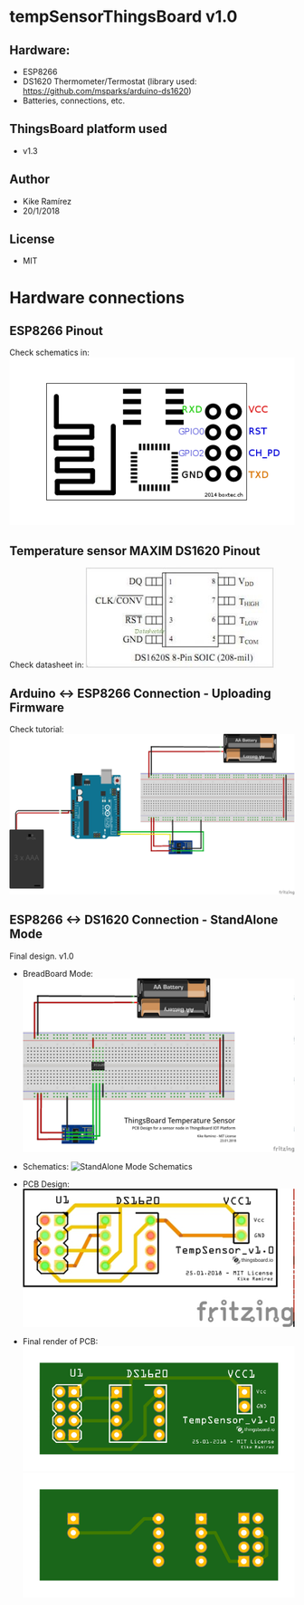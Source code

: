# tempSensorThingsBoard v1.0

## Hardware:
* ESP8266
* DS1620 Thermometer/Termostat (library used: https://github.com/msparks/arduino-ds1620)
* Batteries, connections, etc.

## ThingsBoard platform used
* v1.3

## Author
* Kike Ramírez
* 20/1/2018

## License
* MIT

# Hardware connections

## ESP8266 Pinout
Check schematics in: 
![ESP8266 Pinout](/images/ESP8266-Pinout.png)

## Temperature sensor MAXIM DS1620 Pinout
Check datasheet in: 
![DS1620 Pinout](/images/DS1620-Pinout.jpg)

## Arduino <-> ESP8266 Connection - Uploading Firmware
Check tutorial: 
![Firmware Upload Schematics](/images/tempSensorThingsBoard_UploadFirmware_bb.png)

## ESP8266 <-> DS1620 Connection - StandAlone Mode
Final design. v1.0

* BreadBoard Mode:
  ![StandAlone - BreadBoard](/images/tempSensorThingsBoard_StandAlone_bb.jpg)

* Schematics:
  ![StandAlone Mode Schematics](/images/tempSensorThingsBoard_StandAlone_esquemático.jpg)

* PCB Design:
  ![StandAlone Mode Schematics](/images/tempSensorThingsBoard_StandAlone_pcb.jpg)

* Final render of PCB:
  ![PCB Render Top](/images/PCB_Top.png)
  ![PCB Render Bottom](/images/PCB_Bottom.png)

